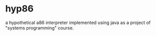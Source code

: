 # hyp86
a hypothetical a86 interpreter implemented using java as a project of "systems programming" course.
